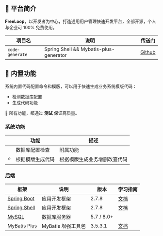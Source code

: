 ## 🐯 平台简介

**FreeLoop**，以开发者为中心，打造通用用户管理快速开发平台，全部开源，个人与企业可 100% 免费使用。

| 项目名             | 说明                                     | 传送门                                                     |
|-----------------|----------------------------------------|---------------------------------------------------------|
| `code-generate` | Spring Shell && Mybatis-plus-generator | [Github](https://github.com/freeloop-xiao/cs-admin.git) |

## 🐼 内置功能

系统内置代码配置命令和模版，可以用于快速生成业务系统模版代码：


* 检测数据库配置
* 生成代码功能


🙂 所有功能，都通过 **测试** 保证高质量。

### 系统功能

|     | 功能       | 描述             |
|-----|----------|----------------|
|     | 数据库配置检查  | 附属功能           |
| ⭐️  | 根据模版生成代码 | 根据模版生成业务增删改查代码 |


### 后端

| 框架                                                     | 说明              | 版本         | 学习指南                                                           |
|--------------------------------------------------------|-----------------|------------|----------------------------------------------------------------|
| [Spring Boot](https://spring.io/projects/spring-boot)  | 应用开发框架          | 2.7.8      | [文档](https://github.com/YunaiV/SpringBoot-Labs)                |
| [Spring Shell](https://spring.io/projects/spring-boot) | 应用开发框架          | 2.7.8      | [文档](https://github.com/YunaiV/SpringBoot-Labs)                |
| [MySQL](https://www.mysql.com/cn/)                     | 数据库服务器          | 5.7 / 8.0+ |                                                                |
| [MyBatis Plus](https://mp.baomidou.com/)               | MyBatis 增强工具包   | 3.5.3.1    | [文档](http://www.iocoder.cn/Spring-Boot/MyBatis/?yudao)         |
